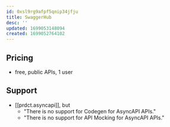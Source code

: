 ```yaml
---
id: 0xsl9rg9afpf5qnip34jfju
title: SwaggerHub
desc: ''
updated: 1699053148094
created: 1699052764102
---
```


## Pricing

- free, public APIs, 1 user

## Support

- [[prdct.asyncapi]], but
  - "There is no support for Codegen for AsyncAPI APIs."
  - "There is no support for API Mocking for AsyncAPI APIs."